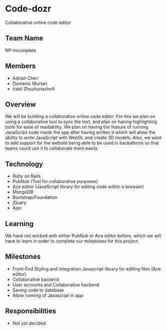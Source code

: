 # Code-dozr
Collaborative online code editor

## Team Name
NP-Incomplete

## Members
* Adrian Chen
* Domenic Murtari
* Irakli Zhuzhunashvili

## Overview

We will be building a collaborative online code editor. For this we plan on using a collaborative tool to sync the text, and plan on having highlighting tools for ease of readability. We plan on having the feature of running JavaScript code inside the app after having written it which will allow the ability to write JavaScript with WebGL and create 3D models. Also, we want to add support for the website being able to be used in hackathons so that teams could use it to collaborate more easily.

## Technology

* Ruby on Rails
* PubNub (Tool for collaborative purposes)
* Ace editor (JavaScript library for editing code within a browser)
* MongoDB
* Bootstrap/Foundation
* jQuery
* Ajax

## Learning

We have not worked with either PubNub or Ace editor before, which we will have to learn in order to complete our milestones for this project.

## Milestones
* Front-End Styling and integration Javascript library for editing files (Ace editor)
* Collaborative backend
* User accounts and Collaborative backend
* Saving code to database
* Allow running of Javascript in app

## Responsibilities

* Not yet decided
